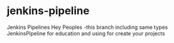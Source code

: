 # jenkins-pipeline
Jenkins Pipelines
Hey Peoples -this branch including same types JenkinsPipeline for education and using for create your projects
